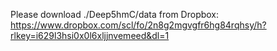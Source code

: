 Please download ./Deep5hmC/data from Dropbox: https://www.dropbox.com/scl/fo/2n8g2mgvgfr6hg84rqhsy/h?rlkey=i629l3hsi0x0l6xljjnvemeed&dl=1
